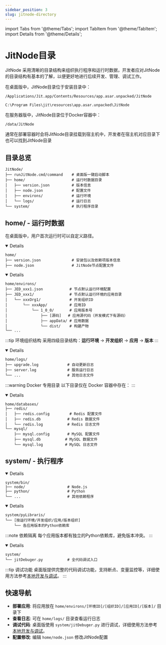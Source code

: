 ```yaml
---
sidebar_position: 3
slug: jitnode-directory
---
```


import Tabs from '@theme/Tabs';
import TabItem from '@theme/TabItem';
import Details from '@theme/Details';

# JitNode目录
JitNode 采用清晰的目录结构来组织执行程序和运行时数据，开发者应对JitNode的目录结构有基本的了解，以便更好地进行后续开发、管理、调试工作。

在桌面版中，JitNode目录位于安装目录中：
```shell title="MacOS中的路径"
/Applications/Jit.app/Contents/Resources/app.asar.unpacked/JitNode
```

```shell title="Windows中的路径"
C:\Program Files\jit\resources\app.asar.unpacked\JitNode
```

在服务器版中，JitNode目录位于Docker容器中：

```shell title="Docker容器中的路径"
/data/JitNode
```
通常在部署容器时会将JitNode目录挂载到宿主机中，开发者在宿主机对应目录下也可以找到JitNode目录

## 目录总览
<Tabs>
  <TabItem value="overview" label="总览" default>

```
JitNode/
├── runJitNode.cmd/command    # 桌面版一键启动脚本
├── home/                     # 运行时数据目录
│   ├── version.json          # 版本信息
│   ├── node.json             # 配置文件
│   ├── environs/             # 运行环境
│   └── logs/                 # 运行日志
└── system/                   # 执行程序目录
```
  </TabItem>
  
  <TabItem value="home" label="home/ 目录">

## home/ - 运行时数据
在桌面版中，用户首次运行时可以自定义路径。
<Details summary="📋 ./ - 配置文件" open>

```
home/
├── version.json              # 安装包以及依赖项版本信息
├── node.json                 # JitNode节点配置文件
```

</Details>

<Details summary="🌍 environs/ - 运行环境" open>

```
home/environs/
├── JED_xxx1.json            # 节点默认运行环境配置
├── JED_xxx1/                # 节点默认运行环境的应用目录
│   └── xxxOrg1/             # 开发组织ID
│       └── xxxApp/          # 应用ID
│           └── 1_0_0/       # 应用版本号
│               ├── [源码]   # 应用源代码（开发模式下有源码）
│               ├── appData/ # 应用数据
│               └── dist/    # 构建产物
└── ...
```

:::tip 环境组织结构
采用四级目录结构：**运行环境** → **开发组织** → **应用** → **版本**
:::

</Details>

<Details summary="📝 logs/ - 运行日志" open>

```
home/logs/
├── upgrade.log             # 自动更新日志
├── server.log              # 服务运行日志
└── ...                     # 其他日志文件
```

</Details>

:::warning Docker 专用目录
以下目录仅在 Docker 容器中存在：
:::

<Details summary="🗄️ databases/ - 内置数据库的文件" open>

```
home/databases/
├── redis/
│   ├── redis.config         # Redis 配置文件
│   ├── redis.db            # Redis 数据文件
│   └── redis.log           # Redis 日志文件
└── mysql/
    ├── mysql.config        # MySQL 配置文件
    ├── mysql.db           # MySQL 数据文件
    └── mysql.log          # MySQL 日志文件
```

</Details>

  </TabItem>
  
  <TabItem value="system" label="system/ 目录">

## system/ - 执行程序
<Details summary="🔧 bin/ - 第三方程序" open>

```
system/bin/
├── node/                   # Node.js
├── python/                 # Python
└── ...                     # 其他依赖程序
```

</Details>

<Details summary="📚 pyLibraris/ - 各应用的Python依赖库" open>

```
system/pyLibraris/
└── [按运行环境/开发组织/应用/版本组织]
    └── 各应用版本的Python依赖库
```

:::note 依赖隔离
每个应用版本都有独立的Python依赖库，避免版本冲突。
:::

</Details>

<Details summary="🐛 调试工具 (仅桌面版)" open>

```
system/
└── jitDebuger.py           # 全代码调试入口
```

:::tip 调试功能
桌面版提供完整的代码调试功能，支持断点、变量监控等，详细使用方法参考[本地开发与调试](../../devguide/advanced-guide/local-development-and-debugging)。
:::

</Details>

  </TabItem>
</Tabs>

## 快速导航
- **部署应用**: 将应用放在 `home/environs/[环境ID]/[组织ID]/[应用ID]/[版本]/` 目录下
- **查看日志**: 可在 `home/logs/` 目录查看运行日志
- **调试代码**: 桌面版使用 `system/jitDebuger.py` 进行调试，详细使用方法参考[本地开发与调试](../../devguide/advanced-guide/local-development-and-debugging)。
- **配置修改**: 编辑 `home/node.json` 修改JitNode配置

